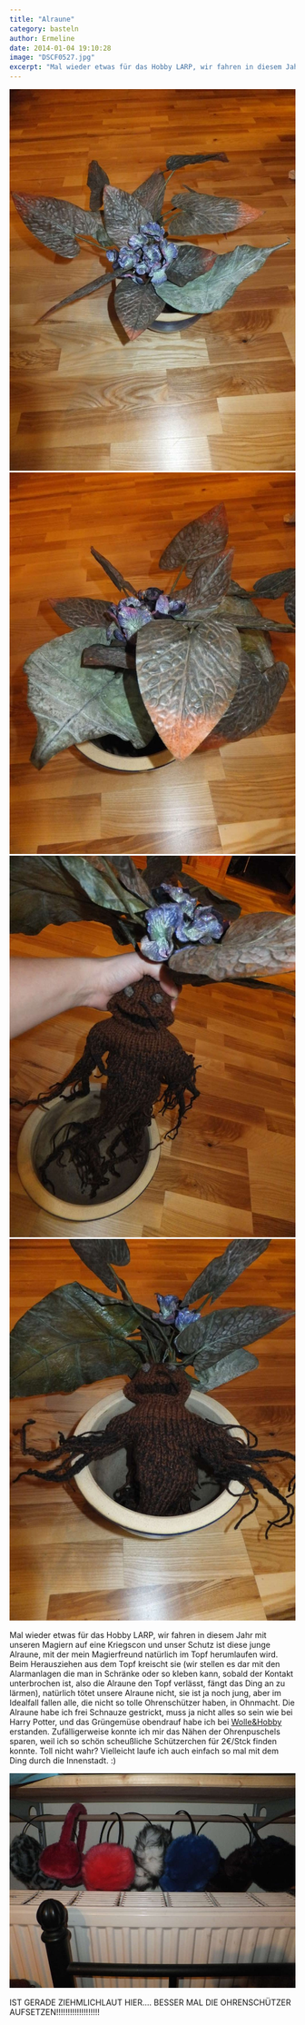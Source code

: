 ```yaml
---
title: "Alraune"
category: basteln
author: Ermeline
date: 2014-01-04 19:10:28
image: "DSCF0527.jpg"
excerpt: "Mal wieder etwas für das Hobby LARP, wir fahren in diesem Jahr mit unseren Magiern auf eine Kriegscon und unser Schutz ist diese junge Alraune..."
---
```


![Alraune oben](DSCF0527.jpg)
![Alraune nah oben](DSCF0528.jpg)
![Alraune aus Topf gezogen](DSCF0529.jpg)
![Alraune sitzt im Topf](DSCF0530.jpg)

Mal wieder etwas für das Hobby LARP, wir fahren in diesem Jahr mit unseren Magiern auf eine Kriegscon und unser Schutz ist diese junge Alraune, mit der mein Magierfreund natürlich im Topf herumlaufen wird. Beim Herausziehen aus dem Topf kreischt sie (wir stellen es dar mit den Alarmanlagen die man in Schränke oder so kleben kann, sobald der Kontakt unterbrochen ist, also die Alraune den Topf verlässt, fängt das Ding an zu lärmen), natürlich tötet unsere Alraune nicht, sie ist ja noch jung, aber im Idealfall fallen alle, die nicht so tolle Ohrenschützer haben, in Ohnmacht. Die Alraune habe ich frei Schnauze gestrickt, muss ja nicht alles so sein wie bei Harry Potter, und das Grüngemüse obendrauf habe ich bei [Wolle&Hobby](http://flauschiversum.de/2013/07/wolle-hobby/) erstanden. Zufälligerweise konnte ich mir das Nähen der Ohrenpuschels sparen, weil ich so schön scheußliche Schützerchen für 2€/Stck finden konnte. Toll nicht wahr? Vielleicht laufe ich auch einfach so mal mit dem Ding durch die Innenstadt. :)

![Ohrenschützer](DSCF0531.jpg)

IST GERADE ZIEHMLICHLAUT HIER.... BESSER MAL DIE OHRENSCHÜTZER AUFSETZEN!!!!!!!!!!!!!!!!!!!

